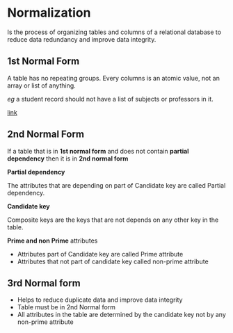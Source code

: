 # Normalization
Is the process of organizing tables and columns of a relational database to reduce data redundancy and improve data integrity.

## 1st Normal Form
A table has no repeating groups. Every columns is an atomic value, not an array or list of anything.

_eg_ a student record should not have a list of subjects or professors in it.

[link](https://en.wikipedia.org/wiki/First_normal_form)

## 2nd Normal Form
If a table that is in __1st normal form__ and does not contain __partial dependency__ then it is in __2nd normal form__

__Partial dependency__

The attributes that are depending on part of Candidate key are called Partial dependency.

__Candidate key__

Composite keys are the keys that are not depends on any other key in the table.

__Prime  and non Prime__ attributes

* Attributes part of Candidate key  are called Prime attribute
* Attributes that not part of candidate key called non-prime attribute

## 3rd Normal form
* Helps to reduce duplicate data and improve data integrity
* Table must be in 2nd Normal form 
* All attributes in the table are determined by the candidate key not by any non-prime attribute
